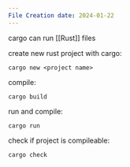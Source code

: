 ```yaml
---
File Creation date: 2024-01-22
---
```

cargo can run [[Rust]] files

create new rust project with cargo:
```
cargo new <project name>
```
compile:
```
cargo build
```
run and compile:
```
cargo run
```
check if project is compileable:
```
cargo check
```
